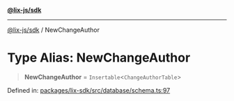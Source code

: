 [**@lix-js/sdk**](../README.md)

***

[@lix-js/sdk](../README.md) / NewChangeAuthor

# Type Alias: NewChangeAuthor

> **NewChangeAuthor** = `Insertable`\<`ChangeAuthorTable`\>

Defined in: [packages/lix-sdk/src/database/schema.ts:97](https://github.com/opral/monorepo/blob/319d0a05c320245f48086433fd248754def09ccc/packages/lix-sdk/src/database/schema.ts#L97)
